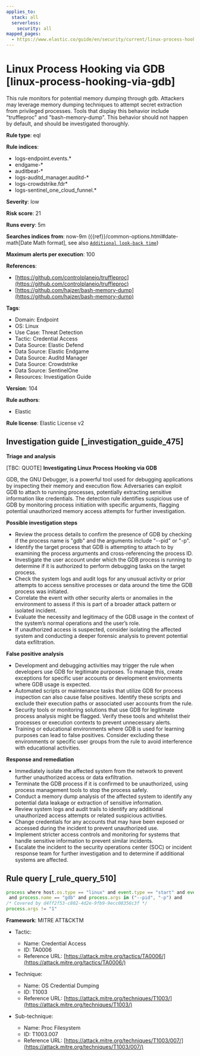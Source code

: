```yaml
---
applies_to:
  stack: all
  serverless:
    security: all
mapped_pages:
  - https://www.elastic.co/guide/en/security/current/linux-process-hooking-via-gdb.html
---
```


# Linux Process Hooking via GDB [linux-process-hooking-via-gdb]

This rule monitors for potential memory dumping through gdb. Attackers may leverage memory dumping techniques to attempt secret extraction from privileged processes. Tools that display this behavior include "truffleproc" and "bash-memory-dump". This behavior should not happen by default, and should be investigated thoroughly.

**Rule type**: eql

**Rule indices**:

* logs-endpoint.events.*
* endgame-*
* auditbeat-*
* logs-auditd_manager.auditd-*
* logs-crowdstrike.fdr*
* logs-sentinel_one_cloud_funnel.*

**Severity**: low

**Risk score**: 21

**Runs every**: 5m

**Searches indices from**: now-9m ({{ref}}/common-options.html#date-math[Date Math format], see also [`Additional look-back time`](docs-content://solutions/security/detect-and-alert/create-detection-rule.md#rule-schedule))

**Maximum alerts per execution**: 100

**References**:

* [https://github.com/controlplaneio/truffleproc](https://github.com/controlplaneio/truffleproc)
* [https://github.com/hajzer/bash-memory-dump](https://github.com/hajzer/bash-memory-dump)

**Tags**:

* Domain: Endpoint
* OS: Linux
* Use Case: Threat Detection
* Tactic: Credential Access
* Data Source: Elastic Defend
* Data Source: Elastic Endgame
* Data Source: Auditd Manager
* Data Source: Crowdstrike
* Data Source: SentinelOne
* Resources: Investigation Guide

**Version**: 104

**Rule authors**:

* Elastic

**Rule license**: Elastic License v2

## Investigation guide [_investigation_guide_475]

**Triage and analysis**

[TBC: QUOTE]
**Investigating Linux Process Hooking via GDB**

GDB, the GNU Debugger, is a powerful tool used for debugging applications by inspecting their memory and execution flow. Adversaries can exploit GDB to attach to running processes, potentially extracting sensitive information like credentials. The detection rule identifies suspicious use of GDB by monitoring process initiation with specific arguments, flagging potential unauthorized memory access attempts for further investigation.

**Possible investigation steps**

* Review the process details to confirm the presence of GDB by checking if the process name is "gdb" and the arguments include "--pid" or "-p".
* Identify the target process that GDB is attempting to attach to by examining the process arguments and cross-referencing the process ID.
* Investigate the user account under which the GDB process is running to determine if it is authorized to perform debugging tasks on the target process.
* Check the system logs and audit logs for any unusual activity or prior attempts to access sensitive processes or data around the time the GDB process was initiated.
* Correlate the event with other security alerts or anomalies in the environment to assess if this is part of a broader attack pattern or isolated incident.
* Evaluate the necessity and legitimacy of the GDB usage in the context of the system’s normal operations and the user’s role.
* If unauthorized access is suspected, consider isolating the affected system and conducting a deeper forensic analysis to prevent potential data exfiltration.

**False positive analysis**

* Development and debugging activities may trigger the rule when developers use GDB for legitimate purposes. To manage this, create exceptions for specific user accounts or development environments where GDB usage is expected.
* Automated scripts or maintenance tasks that utilize GDB for process inspection can also cause false positives. Identify these scripts and exclude their execution paths or associated user accounts from the rule.
* Security tools or monitoring solutions that use GDB for legitimate process analysis might be flagged. Verify these tools and whitelist their processes or execution contexts to prevent unnecessary alerts.
* Training or educational environments where GDB is used for learning purposes can lead to false positives. Consider excluding these environments or specific user groups from the rule to avoid interference with educational activities.

**Response and remediation**

* Immediately isolate the affected system from the network to prevent further unauthorized access or data exfiltration.
* Terminate the GDB process if it is confirmed to be unauthorized, using process management tools to stop the process safely.
* Conduct a memory dump analysis of the affected system to identify any potential data leakage or extraction of sensitive information.
* Review system logs and audit trails to identify any additional unauthorized access attempts or related suspicious activities.
* Change credentials for any accounts that may have been exposed or accessed during the incident to prevent unauthorized use.
* Implement stricter access controls and monitoring for systems that handle sensitive information to prevent similar incidents.
* Escalate the incident to the security operations center (SOC) or incident response team for further investigation and to determine if additional systems are affected.


## Rule query [_rule_query_510]

```js
process where host.os.type == "linux" and event.type == "start" and event.action in ("exec", "exec_event", "start", "ProcessRollup2", "executed", "process_started")
 and process.name == "gdb" and process.args in ("--pid", "-p") and
/* Covered by d4ff2f53-c802-4d2e-9fb9-9ecc08356c3f */
process.args != "1"
```

**Framework**: MITRE ATT&CKTM

* Tactic:

    * Name: Credential Access
    * ID: TA0006
    * Reference URL: [https://attack.mitre.org/tactics/TA0006/](https://attack.mitre.org/tactics/TA0006/)

* Technique:

    * Name: OS Credential Dumping
    * ID: T1003
    * Reference URL: [https://attack.mitre.org/techniques/T1003/](https://attack.mitre.org/techniques/T1003/)

* Sub-technique:

    * Name: Proc Filesystem
    * ID: T1003.007
    * Reference URL: [https://attack.mitre.org/techniques/T1003/007/](https://attack.mitre.org/techniques/T1003/007/)




